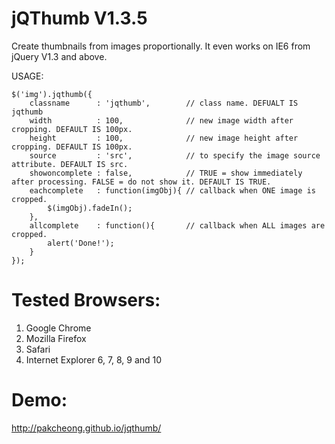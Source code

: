 jQThumb V1.3.5
======================================

Create thumbnails from images proportionally. It even works on IE6 from jQuery V1.3 and above.

USAGE:

	$('img').jqthumb({
		classname      : 'jqthumb',        // class name. DEFUALT IS jqthumb
		width          : 100,              // new image width after cropping. DEFAULT IS 100px.
		height         : 100,              // new image height after cropping. DEFAULT IS 100px.
		source         : 'src',            // to specify the image source attribute. DEFAULT IS src.
		showoncomplete : false,            // TRUE = show immediately after processing. FALSE = do not show it. DEFAULT IS TRUE.		
		eachcomplete   : function(imgObj){ // callback when ONE image is cropped.
			$(imgObj).fadeIn();
		},
		allcomplete    : function(){       // callback when ALL images are cropped.
			alert('Done!');
		}
	});


Tested Browsers:
======================================
1. Google Chrome
2. Mozilla Firefox
3. Safari
4. Internet Explorer 6, 7, 8, 9 and 10


Demo:
======================================
http://pakcheong.github.io/jqthumb/
